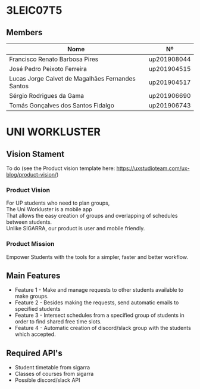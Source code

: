 # 3LEIC07T5

## Members

| Nome  | Nº    | 
|-----|------|
| Francisco Renato Barbosa Pires  | up201908044 |
| José Pedro Peixoto Ferreira  | up201904515 | 
| Lucas Jorge Calvet de Magalhães Fernandes Santos  | up201904517 | 
| Sérgio Rodrigues da Gama  | up201906690 | 
| Tomás Gonçalves dos Santos Fidalgo | up201906743 |

# UNI WORKLUSTER

## Vision Stament

To do (see the Product vision template here: https://uxstudioteam.com/ux-blog/product-vision/)

### Product Vision

For UP students who need to plan groups,  
The Uni Workluster is a mobile app  
That allows the easy creation of groups and overlapping of schedules between students.  
Unlike SIGARRA, our product is user and mobile friendly.  

### Product Mission

Empower Students with the tools for a simpler, faster and better workflow.

## Main Features

 - Feature 1 - Make and manage requests to other students available to make groups.
 - Feature 2 - Besides making the requests, send automatic emails to specified students
 - Feature 3 - Intersect schedules from a specified group of students in order to find shared free time slots. 
 - Feature 4 - Automatic creation of discord/slack group with the students which accepted.

## Required API's

- Student timetable from sigarra
- Classes of courses from sigarra
- Possible discord/slack API
